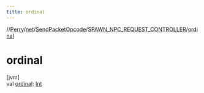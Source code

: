 ```yaml
---
title: ordinal
---
```

//[Perry](../../../../index.html)/[net](../../index.html)/[SendPacketOpcode](../index.html)/[SPAWN_NPC_REQUEST_CONTROLLER](index.html)/[ordinal](ordinal.html)



# ordinal



[jvm]\
val [ordinal](ordinal.html): [Int](https://kotlinlang.org/api/latest/jvm/stdlib/kotlin/-int/index.html)




